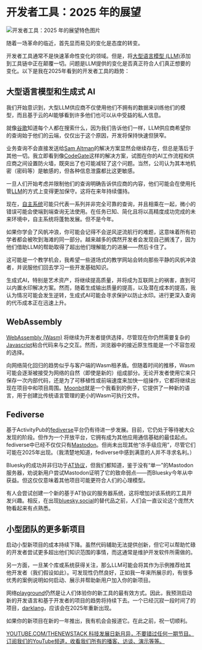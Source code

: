 # 开发者工具：2025 年的展望

![开发者工具：2025 年的展望特色图片](https://cdn.thenewstack.io/media/2023/12/95c34a5e-year-forecast-1-1024x576.png)

随着一场革命的临近，首先显而易见的变化是态度的转变。

开发者工具通常不是快速革命性变化的领域。但是，将[大型语言模型 (LLM)](https://roadmap.sh/guides/introduction-to-llms)添加到工具链中正在颠覆一切。问题是LLM提供的变化是否真正符合人们真正想要的变化。以下是我在2025年看到的开发者工具的趋势：

## 大型语言模型和生成式 AI

我们开始意识到，大型LLM供应商不仅使用他们不拥有的数据来训练他们的模型，而且基于云的AI能够看到许多他们也可以从中受益的私人信息。

就像[谷歌](https://cloud.google.com/?utm_content=inline+mention)知道每个人都在搜索什么，因为我们告诉他们一样，LLM供应商希望你的查询始于他们的云端，仅仅出于这个原因，开发将保持快速但狭窄。

业务查询不会直接发送给[Sam Altman](https://thenewstack.io/what-openai-ceo-sam-altman-really-expects-in-ais-future/)的解决方案显然会继续存在，但总是落后于其他一切。我立即看到像[CodeGate](https://thenewstack.io/codegate-open-source-tool-secures-ai-coding-assistants/)这样的解决方案，试图在你的AI工作流程和供应商之间设置防火墙，既突出了也可能减轻了这个问题。当然，公司认为其本地机密（密码等）是敏感的，但各种信息泄露都比这更敏感。

一旦人们开始考虑并限制他们的查询明确告诉供应商的内容，他们可能会在使用托管[LLM](https://thenewstack.io/llm/)的方式上变得更加保守。这将在来年持续僵持。

现在，[自主系统](https://thenewstack.io/lets-get-agentic-langchain-and-llamaindex-talk-ai-agents/)可能只代表一系列并非完全可靠的查询，并且相乘在一起，微小的错误可能会使端到端查询无法使用。在任务已知、简化且将以高精度成功完成的未来环境中，自主系统将蓬勃发展。但不是今年。

如果你学会了风帆冲浪，你可能会记得不会逆风逆流航行的难题，这意味着所有初学者都会被吹到海滩的同一部分。越来越多的偶然开发者会发现自己搁浅了，因为他们借助LLM的帮助取得了超出他们理解能力的进展——然后卡住了。

这可能是一个教学机会，我希望一些道场式的教学网站会转向那些平静的风帆冲浪者，并说服他们回去学习一些开发基础知识。

生成式AI，特别是艺术资产，将继续提高质量，并将成为互联网上的祸害，直到可以内置水印解决方案。然而，随着生成输出质量的提高，以及潜在成本的提高，我认为情况可能会发生逆转，生成式AI可能会寻求保护以防止水印。进行更深入查询的代币成本正在迅速上升。

## WebAssembly

[WebAssembly (Wasm)](https://thenewstack.io/webassembly/) 将继续为开发者提供选择，尽管现在你仍然需要复杂的[Javascript](https://thenewstack.io/webassembly/will-javascript-become-the-most-popular-webassembly-language/)粘合代码来与之交互。然而，浏览器中的接近原生性能是一个不容忽视的选择。

向网络简化回归的趋势似乎与客户端的Wasm相矛盾。但随着时间的推移，Wasm可能会逐渐被接受为网络的自然（即使是新的）组成部分。无论开发者使用它来只保存一次内部代码，还是为了可移植性或前端速度来加快一组操作，它都将继续出现在项目中和项目周围。[Moonbit](https://thenewstack.io/moonbit-wasm-optimized-language-creates-less-code-than-rust/)就是一个我看到的例子，它提供了一种新的语言，用于创建比传统语言管理的更小的Wasm可执行文件。

## Fediverse
基于ActivityPub的[fediverse](https://thenewstack.io/the-fediverse-what-it-is-why-its-promising-whats-next/)平台仍有待进一步发展。目前，它仍处于等待被大众发现的阶段。但作为一个开放平台，它拥有成为其他应用通信基础的最佳起点。fediverse中已经不仅仅只有[Mastodon](https://thenewstack.io/developers-mastodon-and-bluesky-want-your-twitter-bots/)。但尚未出现其他“杀手级应用”，尽管它们可能在2025年出现。（我清楚地知道，fediverse中感到满意的人并不寻求名利。）

Bluesky的成功并非归功于[AT协议](https://thenewstack.io/blueskys-at-protocol-pros-and-cons-for-developers/)，但我们都知道，鉴于没有“单一”的Mastodon服务器，劝说新用户尝试Mastodon证明了它的致命弱点——而Bluesky今年从中获益。但这仅仅意味着其他项目可能更符合人们的心理模型。

有人会尝试创建一个新的基于AT协议的服务器系统，这将增加对该系统的工具开发兴趣。相反，在出现[bluesky.social](https://bsky.social/about)的替代品之前，人们会一直议论这个庞然大物看起来有点熟悉。

## 小型团队的更多新项目

启动小型新项目的成本持续下降。虽然代码辅助无法提供创新，但它可以帮助忙碌的开发者尝试更多超出他们知识范围的事情，而这通常是维护开发软件所需做的。

另一方面，一旦某个库或系统获得关注，那么LLM可能会将其作为示例推荐给其他开发者（我们假设如此）。可发现性仍然良好，正如我一年来所展示的，有很多优秀的案例说明如何启动、展示并帮助新用户加入你的新项目。

网络[playground](https://thenewstack.io/playgrounds-for-developers-uses-and-design-patterns/)仍然是让人们体验你的新工具的最有效方式。因此，我预测启动新的开发语言和基于开发者的项目的趋势将持续下去。一个已经沉寂一段时间了的项目，[darklang](https://darklang.com/)，应该会在2025年重新出现。

如果你的新项目在新的一年推出，我有机会会报道它。在此之前，祝一切顺利。

[YOUTUBE.COM/THENEWSTACK 科技发展日新月异，不要错过任何一期节目。订阅我们的YouTube频道，收看我们所有的播客、访谈、演示等等。](https://youtube.com/thenewstack?sub_confirmation=1)